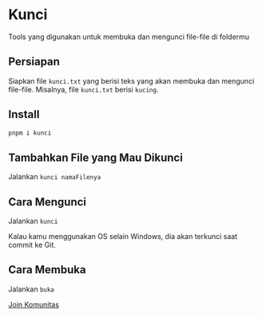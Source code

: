 # Kunci

Tools yang digunakan untuk membuka dan mengunci file-file di foldermu

## Persiapan

Siapkan file `kunci.txt` yang berisi teks yang akan membuka dan mengunci file-file. Misalnya, file `kunci.txt` berisi `kucing`.

## Install

```bash
pnpm i kunci
```

## Tambahkan File yang Mau Dikunci

Jalankan `kunci namaFilenya`

## Cara Mengunci

Jalankan `kunci`

Kalau kamu menggunakan OS selain Windows, dia akan terkunci saat commit ke Git.

## Cara Membuka

Jalankan `buka`

[Join Komunitas](https://chat.whatsapp.com/Gvk1eEFPpBRKVgxksVKAfs)
